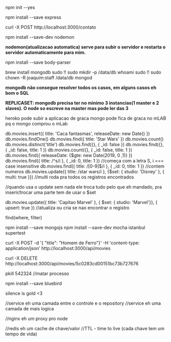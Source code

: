 npm init --yes

npm install --save express

curl -X POST http://localhost:3000/contato

npm install --save-dev nodemon

**nodemon(atualizacao automatica) serve para subir o servidor e restarta o servidor automaticamente para mim.**

<!--  Lógica até agora
1) app -> router -> controller diferente para cada rota 

2) app -> router -> MovieController -> RepositoryController (mock)
-->

npm install --save body-parser

brew install mongodb
sudo !!
sudo mkdir -p /data/db
whoami
sudo !!
sudo chown -R joaquim:staff /data/db
mongod

**mongodb não consegue resolver todos os casos, em alguns casos eh bom o SQL**

**REPLICASET: mongodb precisa ter no minimo 3 instancias(1 master e 2 slaves). O node so escreve na master mas pode ler das 3**

heroko pode subir a aplicacao de graca
mongo pode fica de graca no mLAB pq o mongo comprou o mLab

db.movies.insert({ title: 'Caca fantasmas', releaseDate: new Date() })
db.movies.findOne()
db.movies.find({ title: 'Star Wars' })
db.movies.count()
db.movies.distinct('title')
db.movies.find({}, { _id: false })
db.movies.find({}, { _id: false, title: 1 })
db.movies.count({}, { _id: false, title: 1 })
db.movies.find({ releaseDate: {$gte: new Date(2019, 0 ,1)} })
db.movies.find({ title: /^s/i }, { _id: 0, title: 1 }) //começa com a letra S, i === case insensitive
db.movies.find({ title: /[0-9]$/i }, { _id: 0, title: 1 }) //contem numeros
db.movies.update({ title: /star wars/i }, {$set: { studio: 'Disney' }, { multi: true }}) //multi roda pra todos os registros encontrados

//quando usa o update sem nada ele troca tudo pelo que eh mandado, pra inserir/trocar uma parte tem de usar o $set

db.movies.update({ title: 'Capitao Marvel' }, { $set: { studio: 'Marvel'}}, { upsert: true }) //atualiza ou cria se nao encontrar o registro

find(where, filter)

npm install --save mongojs
npm install --save-dev mocha istanbul supertest

curl -X POST -d '{ "title": "Homem de Ferro"}' -H 'content-type: application/json' http://localhost:3000/api/movies

curl -X DELETE http://localhost:3000/api/movies/5c0283cd00151bc73b727676

pkill 542324 //matar processo

npm install --save bluebird


silence is gold <3

//service eh uma camada entre o controle e o repository
//service eh uma camada de mais logica


//nginx eh um proxy pro node

//redis eh um cache de chave/valor
//TTL - time to live (cada chave tem um tempo de vida)
